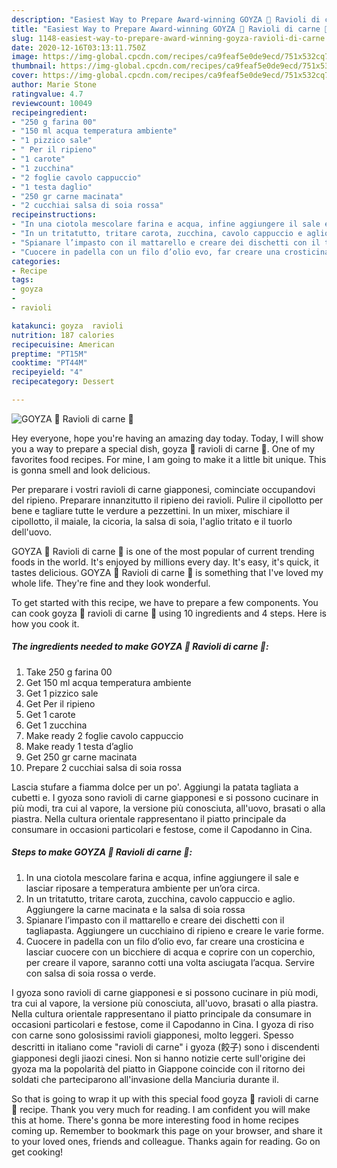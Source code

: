 ```yaml
---
description: "Easiest Way to Prepare Award-winning GOYZA 🥟 Ravioli di carne 🥢"
title: "Easiest Way to Prepare Award-winning GOYZA 🥟 Ravioli di carne 🥢"
slug: 1148-easiest-way-to-prepare-award-winning-goyza-ravioli-di-carne
date: 2020-12-16T03:13:11.750Z
image: https://img-global.cpcdn.com/recipes/ca9feaf5e0de9ecd/751x532cq70/goyza-🥟-ravioli-di-carne-🥢-recipe-main-photo.jpg
thumbnail: https://img-global.cpcdn.com/recipes/ca9feaf5e0de9ecd/751x532cq70/goyza-🥟-ravioli-di-carne-🥢-recipe-main-photo.jpg
cover: https://img-global.cpcdn.com/recipes/ca9feaf5e0de9ecd/751x532cq70/goyza-🥟-ravioli-di-carne-🥢-recipe-main-photo.jpg
author: Marie Stone
ratingvalue: 4.7
reviewcount: 10049
recipeingredient:
- "250 g farina 00"
- "150 ml acqua temperatura ambiente"
- "1 pizzico sale"
- " Per il ripieno"
- "1 carote"
- "1 zucchina"
- "2 foglie cavolo cappuccio"
- "1 testa daglio"
- "250 gr carne macinata"
- "2 cucchiai salsa di soia rossa"
recipeinstructions:
- "In una ciotola mescolare farina e acqua, infine aggiungere il sale e lasciar riposare a temperatura ambiente per un’ora circa."
- "In un tritatutto, tritare carota, zucchina, cavolo cappuccio e aglio. Aggiungere la carne macinata e la salsa di soia rossa"
- "Spianare l’impasto con il mattarello e creare dei dischetti con il tagliapasta. Aggiungere un cucchiaino di ripieno e creare le varie forme."
- "Cuocere in padella con un filo d’olio evo, far creare una crosticina e lasciar cuocere con un bicchiere di acqua e coprire con un coperchio, per creare il vapore, saranno cotti una volta asciugata l’acqua. Servire con salsa di soia rossa o verde."
categories:
- Recipe
tags:
- goyza
- 
- ravioli

katakunci: goyza  ravioli 
nutrition: 187 calories
recipecuisine: American
preptime: "PT15M"
cooktime: "PT44M"
recipeyield: "4"
recipecategory: Dessert

---
```



![GOYZA 🥟 Ravioli di carne 🥢](https://img-global.cpcdn.com/recipes/ca9feaf5e0de9ecd/751x532cq70/goyza-🥟-ravioli-di-carne-🥢-recipe-main-photo.jpg)

Hey everyone, hope you're having an amazing day today. Today, I will show you a way to prepare a special dish, goyza 🥟 ravioli di carne 🥢. One of my favorites food recipes. For mine, I am going to make it a little bit unique. This is gonna smell and look delicious.

Per preparare i vostri ravioli di carne giapponesi, cominciate occupandovi del ripieno. Preparare innanzitutto il ripieno dei ravioli. Pulire il cipollotto per bene e tagliare tutte le verdure a pezzettini. In un mixer, mischiare il cipollotto, il maiale, la cicoria, la salsa di soia, l&#39;aglio tritato e il tuorlo dell&#39;uovo.

GOYZA 🥟 Ravioli di carne 🥢 is one of the most popular of current trending foods in the world. It's enjoyed by millions every day. It's easy, it's quick, it tastes delicious. GOYZA 🥟 Ravioli di carne 🥢 is something that I've loved my whole life. They're fine and they look wonderful.


To get started with this recipe, we have to prepare a few components. You can cook goyza 🥟 ravioli di carne 🥢 using 10 ingredients and 4 steps. Here is how you cook it.

<!--inarticleads1-->

##### The ingredients needed to make GOYZA 🥟 Ravioli di carne 🥢:

1. Take 250 g farina 00
1. Get 150 ml acqua temperatura ambiente
1. Get 1 pizzico sale
1. Get  Per il ripieno
1. Get 1 carote
1. Get 1 zucchina
1. Make ready 2 foglie cavolo cappuccio
1. Make ready 1 testa d’aglio
1. Get 250 gr carne macinata
1. Prepare 2 cucchiai salsa di soia rossa


Lascia stufare a fiamma dolce per un po&#39;. Aggiungi la patata tagliata a cubetti e. I gyoza sono ravioli di carne giapponesi e si possono cucinare in più modi, tra cui al vapore, la versione più conosciuta, all&#39;uovo, brasati o alla piastra. Nella cultura orientale rappresentano il piatto principale da consumare in occasioni particolari e festose, come il Capodanno in Cina. 

<!--inarticleads2-->

##### Steps to make GOYZA 🥟 Ravioli di carne 🥢:

1. In una ciotola mescolare farina e acqua, infine aggiungere il sale e lasciar riposare a temperatura ambiente per un’ora circa.
1. In un tritatutto, tritare carota, zucchina, cavolo cappuccio e aglio. Aggiungere la carne macinata e la salsa di soia rossa
1. Spianare l’impasto con il mattarello e creare dei dischetti con il tagliapasta. Aggiungere un cucchiaino di ripieno e creare le varie forme.
1. Cuocere in padella con un filo d’olio evo, far creare una crosticina e lasciar cuocere con un bicchiere di acqua e coprire con un coperchio, per creare il vapore, saranno cotti una volta asciugata l’acqua. Servire con salsa di soia rossa o verde.


I gyoza sono ravioli di carne giapponesi e si possono cucinare in più modi, tra cui al vapore, la versione più conosciuta, all&#39;uovo, brasati o alla piastra. Nella cultura orientale rappresentano il piatto principale da consumare in occasioni particolari e festose, come il Capodanno in Cina. I gyoza di riso con carne sono golosissimi ravioli giapponesi, molto leggeri. Spesso descritti in italiano come &#34;ravioli di carne&#34; i gyoza (餃子) sono i discendenti giapponesi degli jiaozi cinesi. Non si hanno notizie certe sull&#39;origine dei gyoza ma la popolarità del piatto in Giappone coincide con il ritorno dei soldati che parteciparono all&#39;invasione della Manciuria durante il. 

So that is going to wrap it up with this special food goyza 🥟 ravioli di carne 🥢 recipe. Thank you very much for reading. I am confident you will make this at home. There's gonna be more interesting food in home recipes coming up. Remember to bookmark this page on your browser, and share it to your loved ones, friends and colleague. Thanks again for reading. Go on get cooking!
